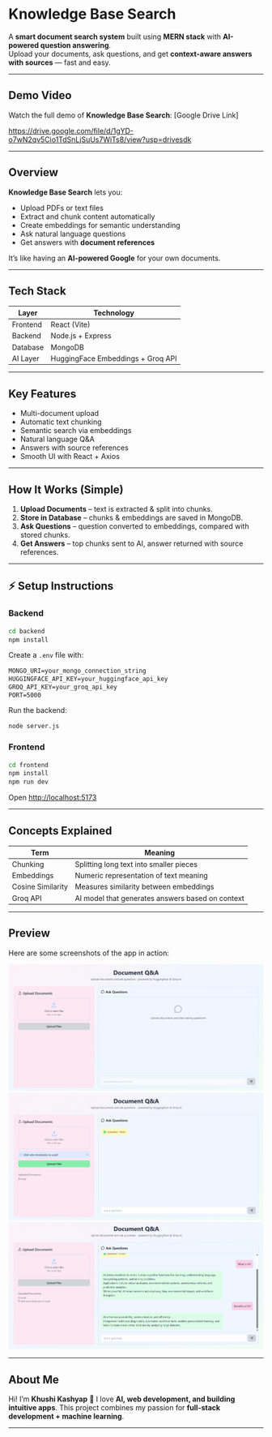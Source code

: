 # Knowledge Base Search

A **smart document search system** built using **MERN stack** with **AI-powered question answering**.  
Upload your documents, ask questions, and get **context-aware answers with sources** — fast and easy.

---

## Demo Video

Watch the full demo of **Knowledge Base Search**: [Google Drive Link]

https://drive.google.com/file/d/1gYD-o7wN2qv5Cio1TdSnLjSuUs7WiTs8/view?usp=drivesdk

---

## Overview

**Knowledge Base Search** lets you:

- Upload PDFs or text files  
- Extract and chunk content automatically  
- Create embeddings for semantic understanding  
- Ask natural language questions  
- Get answers with **document references**  

It’s like having an **AI-powered Google** for your own documents.

---

## Tech Stack

| Layer       | Technology                     |
|------------|-------------------------------|
| Frontend   | React (Vite)                  |
| Backend    | Node.js + Express             |
| Database   | MongoDB                       |
| AI Layer   | HuggingFace Embeddings + Groq API |

---

## Key Features

- Multi-document upload  
- Automatic text chunking  
- Semantic search via embeddings  
- Natural language Q&A  
- Answers with source references  
- Smooth UI with React + Axios  

---

## How It Works (Simple)

1. **Upload Documents** – text is extracted & split into chunks.  
2. **Store in Database** – chunks & embeddings are saved in MongoDB.  
3. **Ask Questions** – question converted to embeddings, compared with stored chunks.  
4. **Get Answers** – top chunks sent to AI, answer returned with source references.  

---

## ⚡ Setup Instructions

### Backend
```bash
cd backend
npm install
````

Create a `.env` file with:

```env
MONGO_URI=your_mongo_connection_string
HUGGINGFACE_API_KEY=your_huggingface_api_key
GROQ_API_KEY=your_groq_api_key
PORT=5000
```

Run the backend:

```bash
node server.js
```

### Frontend

```bash
cd frontend
npm install
npm run dev
```

Open [http://localhost:5173](http://localhost:5173)

---

## Concepts Explained

| Term              | Meaning                                          |
| ----------------- | ------------------------------------------------ |
| Chunking          | Splitting long text into smaller pieces          |
| Embeddings        | Numeric representation of text meaning           |
| Cosine Similarity | Measures similarity between embeddings           |
| Groq API          | AI model that generates answers based on context |

---


## Preview

Here are some screenshots of the app in action:

![App Screenshot](frontend/public/img.png)
![App Screenshot 1](frontend/public/img1.png)
![App Screenshot 2](frontend/public/img2.png)

---

## About Me

Hi! I’m **Khushi Kashyap** 👋
I love **AI, web development, and building intuitive apps**.
This project combines my passion for **full-stack development + machine learning**.

---
